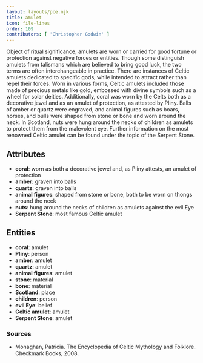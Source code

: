 ```yaml
---
layout: layouts/pce.njk
title: amulet
icon: file-lines
order: 109
contributors: [ 'Christopher Godwin' ]
---
```

Object of ritual significance, amulets are worn or carried for good fortune or protection against negative forces or entities. Though some distinguish amulets from talismans which are believed to bring good luck, the two terms are often interchangeable in practice. There are instances of Celtic amulets dedicated to specific gods, while intended to attract rather than repel their forces. Worn in various forms, Celtic amulets included those made of precious metals like gold, embossed with divine symbols such as a wheel for solar deities. Additionally, coral was worn by the Celts both as a decorative jewel and as an amulet of protection, as attested by Pliny. Balls of amber or quartz were engraved, and animal figures such as boars, horses, and bulls were shaped from stone or bone and worn around the neck. In Scotland, nuts were hung around the necks of children as amulets to protect them from the malevolent eye. Further information on the most renowned Celtic amulet can be found under the topic of the Serpent Stone.

## Attributes

- **coral**: worn as both a decorative jewel and, as Pliny attests, an amulet of protection
- **amber**: graven into balls
- **quartz**: graven into balls
- **animal figures**: shaped from stone or bone, both to be worn on thongs around the neck
- **nuts**: hung around the necks of children as amulets against the evil Eye
- **Serpent Stone**: most famous Celtic amulet

## Entities

- **coral**: amulet
- **Pliny**: person
- **amber**: amulet
- **quartz**: amulet
- **animal figures**: amulet
- **stone**: material
- **bone**: material
- **Scotland**: place
- **children**: person
- **evil Eye**: belief
- **Celtic amulet**: amulet
- **Serpent Stone**: amulet

### Sources

- Monaghan, Patricia. The Encyclopedia of Celtic Mythology and Folklore. Checkmark Books, 2008.

